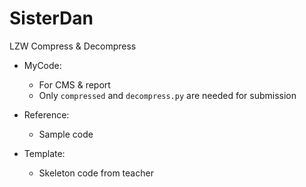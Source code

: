# SisterDan

LZW Compress & Decompress

- MyCode:
    - For CMS & report
    - Only ```compressed``` and ```decompress.py``` are needed for submission

- Reference:
    - Sample code

- Template:
    - Skeleton code from teacher
